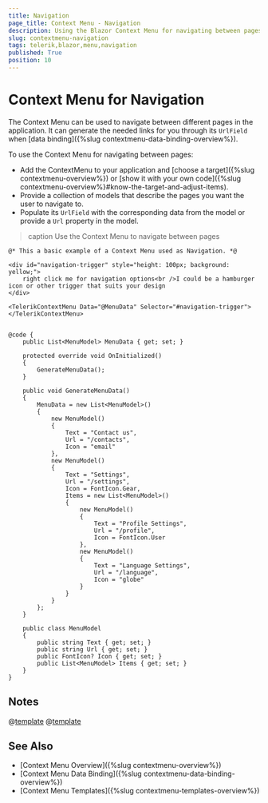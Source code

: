 ```yaml
---
title: Navigation
page_title: Context Menu - Navigation
description: Using the Blazor Context Menu for navigating between pages.
slug: contextmenu-navigation
tags: telerik,blazor,menu,navigation
published: True
position: 10
---
```


# Context Menu for Navigation

The Context Menu can be used to navigate between different pages in the application. It can generate the needed links for you through its `UrlField` when [data binding]({%slug contextmenu-data-binding-overview%}).

To use the Context Menu for navigating between pages:

* Add the ContextMenu to your application and [choose a target]({%slug contextmenu-overview%}) or [show it with your own code]({%slug contextmenu-overview%}#know-the-target-and-adjust-items).
* Provide a collection of models that describe the pages you want the user to navigate to.
* Populate its `UrlField` with the corresponding data from the model or provide a `Url` property in the model.

>caption Use the Context Menu to navigate between pages

````CSHTML
@* This a basic example of a Context Menu used as Navigation. *@

<div id="navigation-trigger" style="height: 100px; background: yellow;">
    right click me for navigation options<br />I could be a hamburger icon or other trigger that suits your design
</div>

<TelerikContextMenu Data="@MenuData" Selector="#navigation-trigger">
</TelerikContextMenu>


@code {
    public List<MenuModel> MenuData { get; set; }

    protected override void OnInitialized()
    {
        GenerateMenuData();
    }

    public void GenerateMenuData()
    {
        MenuData = new List<MenuModel>()
        {
            new MenuModel()
            {
                Text = "Contact us",
                Url = "/contacts",
                Icon = "email"
            },
            new MenuModel()
            {
                Text = "Settings",
                Url = "/settings",
                Icon = FontIcon.Gear,
                Items = new List<MenuModel>()
                {
                    new MenuModel()
                    {
                        Text = "Profile Settings",
                        Url = "/profile",
                        Icon = FontIcon.User
                    },
                    new MenuModel()
                    {
                        Text = "Language Settings",
                        Url = "/language",
                        Icon = "globe"
                    }
                }
            }
        };
    }

    public class MenuModel
    {
        public string Text { get; set; }
        public string Url { get; set; }
        public FontIcon? Icon { get; set; }
        public List<MenuModel> Items { get; set; }
    }
}
````

## Notes

@[template](/_contentTemplates/common/navigation-components.md#navman-used)
@[template](/_contentTemplates/common/navigation-components.md#double-navigation)

## See Also

* [Context Menu Overview]({%slug contextmenu-overview%})
* [Context Menu Data Binding]({%slug contextmenu-data-binding-overview%})
* [Context Menu Templates]({%slug contextmenu-templates-overview%})
